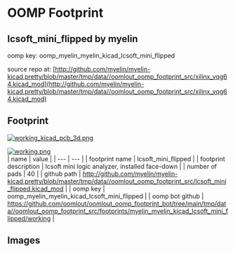 # OOMP Footprint  
## lcsoft_mini_flipped  by myelin  
  
oomp key: oomp_myelin_myelin_kicad_lcsoft_mini_flipped  
  
source repo at: [http://github.com/myelin/myelin-kicad.pretty/blob/master/tmp/data//oomlout_oomp_footprint_src/xilinx_vqg64.kicad_mod](http://github.com/myelin/myelin-kicad.pretty/blob/master/tmp/data//oomlout_oomp_footprint_src/xilinx_vqg64.kicad_mod)  
## Footprint  
  
[![working_kicad_pcb_3d.png](working_kicad_pcb_3d_600.png)](working_kicad_pcb_3d.png)  
  
[![working.png](working_600.png)](working.png)  
| name | value | 
| --- | --- | 
| footprint name | lcsoft_mini_flipped | 
| footprint description | lcsoft mini logic analyzer, installed face-down | 
| number of pads | 40 | 
| github path | http://github.com/myelin/myelin-kicad.pretty/blob/master/tmp/data//oomlout_oomp_footprint_src/lcsoft_mini_flipped.kicad_mod | 
| oomp key | oomp_myelin_myelin_kicad_lcsoft_mini_flipped | 
| oomp bot github | https://github.com/oomlout/oomlout_oomp_footprint_bot/tree/main/tmp/data//oomlout_oomp_footprint_src/footprints/myelin_myelin_kicad_lcsoft_mini_flipped/working | 
## Images  
